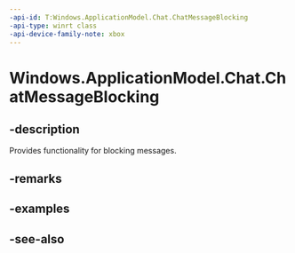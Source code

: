 ```yaml
---
-api-id: T:Windows.ApplicationModel.Chat.ChatMessageBlocking
-api-type: winrt class
-api-device-family-note: xbox
---
```


<!-- Class syntax.
public class ChatMessageBlocking 
-->

# Windows.ApplicationModel.Chat.ChatMessageBlocking

## -description
Provides functionality for blocking messages.

## -remarks

## -examples

## -see-also
